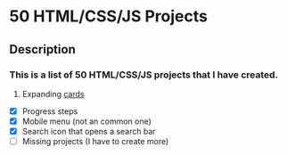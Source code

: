 # 50 HTML/CSS/JS Projects

## Description

### This is a list of 50 HTML/CSS/JS projects that I have created.

1. Expanding [cards](https://sergiogval.github.io/Expanding-cards/)
- [x] Progress steps
- [x] Mobile menu (not an common one)
- [X] Search icon that opens a search bar
- [ ] Missing projects (I have to create more)
